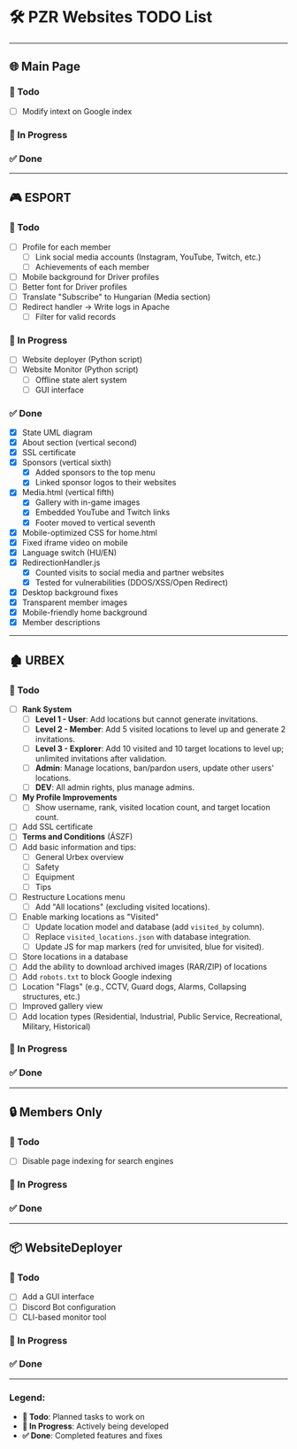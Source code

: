 # 🛠️ PZR Websites TODO List

---

## 🌐 **Main Page**

### 📝 Todo
- [ ] Modify intext on Google index

### 🔄 In Progress

### ✅ Done

---

## 🎮 **ESPORT**

### 📝 Todo
- [ ] Profile for each member
    - [ ] Link social media accounts (Instagram, YouTube, Twitch, etc.)
    - [ ] Achievements of each member
- [ ] Mobile background for Driver profiles
- [ ] Better font for Driver profiles
- [ ] Translate "Subscribe" to Hungarian (Media section)
- [ ] Redirect handler -> Write logs in Apache
    - [ ] Filter for valid records

### 🔄 In Progress
- [ ] Website deployer (Python script)
- [ ] Website Monitor (Python script)
    - [ ] Offline state alert system
    - [ ] GUI interface

### ✅ Done
- [x] State UML diagram
- [x] About section (vertical second)
- [x] SSL certificate
- [x] Sponsors (vertical sixth)
    - [x] Added sponsors to the top menu
    - [x] Linked sponsor logos to their websites
- [x] Media.html (vertical fifth)
    - [x] Gallery with in-game images
    - [x] Embedded YouTube and Twitch links
    - [x] Footer moved to vertical seventh
- [x] Mobile-optimized CSS for home.html
- [x] Fixed iframe video on mobile
- [x] Language switch (HU/EN)
- [x] RedirectionHandler.js
    - [x] Counted visits to social media and partner websites
    - [x] Tested for vulnerabilities (DDOS/XSS/Open Redirect)
- [x] Desktop background fixes
- [x] Transparent member images
- [x] Mobile-friendly home background
- [x] Member descriptions

---

## 🏚️ **URBEX**

### 📝 Todo
- [ ] **Rank System**
    - [ ] **Level 1 - User**: Add locations but cannot generate invitations.
    - [ ] **Level 2 - Member**: Add 5 visited locations to level up and generate 2 invitations.
    - [ ] **Level 3 - Explorer**: Add 10 visited and 10 target locations to level up; unlimited invitations after validation.
    - [ ] **Admin**: Manage locations, ban/pardon users, update other users' locations.
    - [ ] **DEV**: All admin rights, plus manage admins.
- [ ] **My Profile Improvements**
    - [ ] Show username, rank, visited location count, and target location count.
- [ ] Add SSL certificate
- [ ] **Terms and Conditions** (ÁSZF)
- [ ] Add basic information and tips:
    - [ ] General Urbex overview
    - [ ] Safety
    - [ ] Equipment
    - [ ] Tips
- [ ] Restructure Locations menu
    - [ ] Add "All locations" (excluding visited locations).
- [ ] Enable marking locations as "Visited"
    - [ ] Update location model and database (add `visited_by` column).
    - [ ] Replace `visited_locations.json` with database integration.
    - [ ] Update JS for map markers (red for unvisited, blue for visited).
- [ ] Store locations in a database
- [ ] Add the ability to download archived images (RAR/ZIP) of locations
- [ ] Add `robots.txt` to block Google indexing
- [ ] Location "Flags" (e.g., CCTV, Guard dogs, Alarms, Collapsing structures, etc.)
- [ ] Improved gallery view
- [ ] Add location types (Residential, Industrial, Public Service, Recreational, Military, Historical)

### 🔄 In Progress

### ✅ Done

---

## 🔒 **Members Only**

### 📝 Todo
- [ ] Disable page indexing for search engines

### 🔄 In Progress

### ✅ Done

---

## 📦 **WebsiteDeployer**

### 📝 Todo
- [ ] Add a GUI interface
- [ ] Discord Bot configuration
- [ ] CLI-based monitor tool

### 🔄 In Progress

### ✅ Done

---

### Legend:
- **📝 Todo**: Planned tasks to work on
- **🔄 In Progress**: Actively being developed
- **✅ Done**: Completed features and fixes
